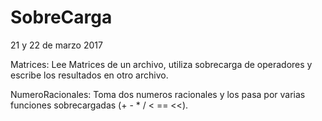 # SobreCarga
21 y 22 de marzo 2017

Matrices: Lee Matrices de un archivo, utiliza sobrecarga de operadores y escribe los resultados en otro archivo.

NumeroRacionales: Toma dos numeros racionales y los pasa por varias funciones sobrecargadas (+ - * / < == <<).
